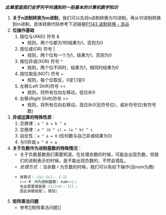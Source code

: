 ***此章里面我们会罗列平时遇到的一些基本的计算机数学知识*** 
1. **关于n进制转换为m进制**，我们可以先将n进制转换为10进制，再从10进制转换到m进制，具体转换代码参考下述链接[P1143 进制转换 - 洛谷](https://www.luogu.com.cn/problem/P1143#ide)
2. **位操作基础** 
	1. 按位与(AND) 符号 &
		- 规则，两个位都为1时结果为1，否则为0
	2. 按位或(OR) 符号 |
		- 规则，两个位有一个为1，结果为1，否则为0
	3. 按位异或(XOR) 符号 ^
		- 规则，两个位不同时，结果为1，相同时结果为0
	4. 按位取反(NOT) 符号 ~ 
		- 规则，每个位取反，0变1,1变0
	5. 左移(Left  Shift)符号 <<
		- 规则，将所有位向左移动，低位补0
	6. 右移(Right  Shift)符号 >>
		- 规则，将所有位向右移动，高位补0(无符号位)，或补符号位(有符号数)
3. **异或运算的特殊性质**：
	1. 交换律：`a ^ b = b ^ a` 
	2. 交换律：`a ^ (b ^ c) = (a ^ b) ^ c`
	3. 自反性：`a ^ a = 0` (任何数与自己异或结果为0)
	4. 与0异或:`a ^ 0 = a`
4. **关于负数作为进制基数的特殊情况**：
	- 关于负数基数我们需要知道，在处理余数的时候，可能会出现负数，但我们的进制表示的时候，是不能出现负数的，不然会错乱。
	- *处理方式* ：当余数 r 为负数的时候，我们可以有如下操作(设num为商)
	- ```cpp
	  原算式：-15/-2=7--（-1）
	  r=r-R (R为进制基数) num+=1；
	  在此题里面就是-15/2=8--（1）;
	  因此余数就是1，商加1
	  ```
5. **矩阵乘法问题** 
	- 参考[[矩阵乘法问题]] 
